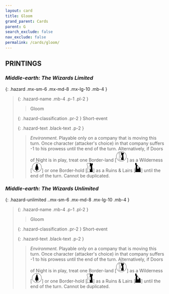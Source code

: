```yaml
---
layout: card
title: Gloom
grand_parent: Cards
parent: G
search_exclude: false
nav_exclude: false
permalink: /cards/gloom/
---
```


## PRINTINGS


### _Middle-earth: The Wizards Limited_

{: .hazard .mx-sm-6 .mx-md-8 .mx-lg-10 .mb-4 }
> {: .hazard-name .mb-4 .p-1 .pl-2 }
> > <div class="hazard-mp"></div>
> > <div class="card-name">Gloom</div>
>
> {: .hazard-classification .pr-2 }
> Short-event
>
> {: .hazard-text .black-text .p-2 }
> > _Environment._ Playable only on a company that is moving this turn. Once character (attacker's choice) in that company suffers -1 to his prowess until the end of the turn. Alternatively, if Doors of Night is in play, treat one Border-land \[![](/assets/images/border-land.svg)] as a Wilderness \[![](/assets/images/wilderness.svg)] or one Border-hold \[![](/assets/images/border-hold.svg)] as a Ruins & Lairs \[![](/assets/images/ruinlair.svg)] until the end of the turn. Cannot be duplicated. 
>

### _Middle-earth: The Wizards Unlimited_

{: .hazard-unlimited ..mx-sm-6 .mx-md-8 .mx-lg-10 .mb-4 }
> {: .hazard-name .mb-4 .p-1 .pl-2 }
> > <div class="hazard-mp"></div>
> > <div class="card-name">Gloom</div>
>
> {: .hazard-classification .pr-2 }
> Short-event
>
> {: .hazard-text .black-text .p-2 }
> > _Environment._ Playable only on a company that is moving this turn. Once character (attacker's choice) in that company suffers -1 to his prowess until the end of the turn. Alternatively, if Doors of Night is in play, treat one Border-land \[![](/assets/images/border-land.svg)] as a Wilderness \[![](/assets/images/wilderness.svg)] or one Border-hold \[![](/assets/images/border-hold.svg)] as a Ruins & Lairs \[![](/assets/images/ruinlair.svg)] until the end of the turn. Cannot be duplicated. 
>
